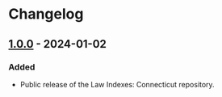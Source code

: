 # Changelog

## [1.0.0] - 2024-01-02

### Added

- Public release of the Law Indexes: Connecticut repository.

[1.0.0]: https://github.com/localgeohistoryproject/law-indexes-connecticut/releases/tag/v1.0.0
